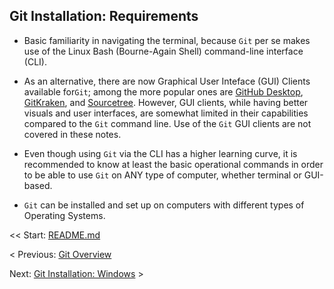 ## Git Installation: Requirements

- Basic familiarity in navigating the terminal, because `Git` per se makes use of the Linux Bash (Bourne-Again Shell) command-line interface (CLI).

- As an alternative, there are now Graphical User Inteface (GUI) Clients available for`Git`; among the more popular ones are [GitHub Desktop](https://desktop.github.com/), [GitKraken](https://www.gitkraken.com/), and [Sourcetree](https://www.sourcetreeapp.com/). However, GUI clients, while having better visuals and user interfaces, are somewhat limited in their capabilities compared to the `Git` command line. Use of the `Git` GUI clients are not covered in these notes.

- Even though using `Git` via the CLI has a higher learning curve, it is recommended to know at least the basic operational commands in order to be able to use `Git` on ANY type of computer, whether terminal or GUI-based.

- `Git` can be installed and set up on computers with different types of Operating Systems.

<< Start: [README.md](/README.md)

< Previous: [Git Overview](/assets/ch2.md)

Next: [Git Installation: Windows](/assets/ch4.md) >